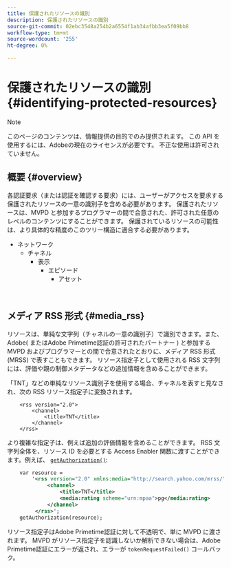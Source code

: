 ```yaml
---
title: 保護されたリソースの識別
description: 保護されたリソースの識別
source-git-commit: 02ebc3548a254b2a6554f1ab34afbb3ea5f09bb8
workflow-type: tm+mt
source-wordcount: '255'
ht-degree: 0%

---
```


# 保護されたリソースの識別 {#identifying-protected-resources}

>[!NOTE]
>
>このページのコンテンツは、情報提供の目的でのみ提供されます。 この API を使用するには、Adobeの現在のライセンスが必要です。 不正な使用は許可されていません。

## 概要 {#overview}

各認証要求（または認証を確認する要求）には、ユーザーがアクセスを要求する保護されたリソースの一意の識別子を含める必要があります。 保護されたリソースは、MVPD と参加するプログラマーの間で合意された、許可された任意のレベルのコンテンツにすることができます。 保護されているリソースの可能性は、より具体的な精度のこのツリー構造に適合する必要があります。

- ネットワーク
   - チャネル
      - 表示
         - エピソード
            - アセット

</br>

## メディア RSS 形式 {#media_rss}

リソースは、単純な文字列（チャネルの一意の識別子）で識別できます。また、Adobe( またはAdobe Primetime認証の許可されたパートナー ) と参加する MVPD およびプログラマーとの間で合意されたとおりに、メディア RSS 形式 (MRSS) で表すこともできます。 リソース指定子として使用される RSS 文字列には、評価や親の制御メタデータなどの追加情報を含めることができます。


「TNT」などの単純なリソース識別子を使用する場合、チャネルを表すと見なされ、次の RSS リソース指定子に変換されます。

```RSS
    <rss version="2.0"> 
        <channel>
            <title>TNT</title>
        </channel>
    </rss>
```


より複雑な指定子は、例えば追加の評価情報を含めることができます。 RSS 文字列全体を、リソース ID を必要とする Access Enabler 関数に渡すことができます。例えば、 [`getAuthorization()`](/help/authentication/rest-api-reference.md):

```rss
    var resource = 
        '<rss version="2.0" xmlns:media="http://search.yahoo.com/mrss/"> 
             <channel>
                 <title>TNT</title>
                 <media:rating scheme="urn:mpaa">pg</media:rating>
             </channel>
         </rss>'; 
    getAuthorization(resource);
```

リソース指定子はAdobe Primetime認証に対して不透明で、単に MVPD に渡されます。 MVPD がリソース指定子を認識しないか解析できない場合は、Adobe Primetime認証にエラーが返され、エラーが `tokenRequestFailed()` コールバック。

<!--
## Related Information {#related}

-  User Metadata
-  Preflight Authorization
-->
